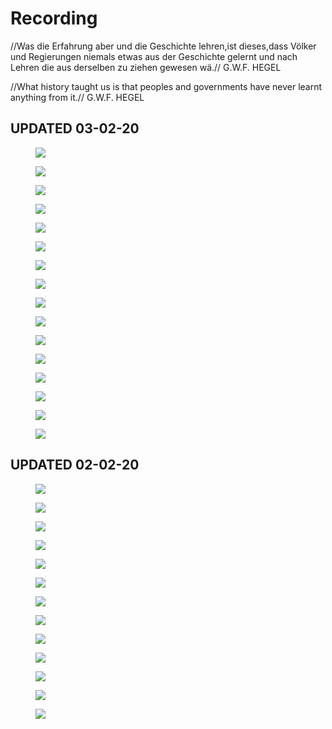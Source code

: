 # Recording

//Was die Erfahrung aber und die Geschichte lehren,ist dieses,dass Völker und Regierungen niemals etwas aus der Geschichte gelernt und nach Lehren die aus derselben zu ziehen gewesen wä.//
G.W.F. HEGEL

//What history taught us is that peoples and governments have never learnt anything from it.//
G.W.F. HEGEL

UPDATED 03-02-20
----

<figure>
<a><img src="{{site.url}}/img/QQ截图20200203234305.png"></a>
</figure>

<figure>
<a><img src="{{site.url}}/img/IMG_3074(20200203-225109).JPG"></a>
</figure>

<figure>
<a><img src="{{site.url}}/img/IMG_3069(20200203-222605).JPG"></a>
</figure>

<figure>
<a><img src="{{site.url}}/img/IMG_3068(20200203-222601).JPG"></a>
</figure>

<figure>
<a><img src="{{site.url}}/img/IMG_3067(20200203-222552).JPG"></a>
</figure>

<figure>
<a><img src="{{site.url}}/img/IMG_3042.JPG"></a>
</figure>

<figure>
<a><img src="{{site.url}}/img/IMG_3073.JPG"></a>
</figure>

<figure>
<a><img src="{{site.url}}/img/IMG_3072.PNG"></a>
</figure>

<figure>
<a><img src="{{site.url}}/img/IMG_3064.PNG"></a>
</figure>

<figure>
<a><img src="{{site.url}}/img/IMG_3048.JPG"></a>
</figure>

<figure>
<a><img src="{{site.url}}/img/IMG_3049.jpg"></a>
</figure>

<figure>
<a><img src="{{site.url}}/img/IMG_3057.PNG"></a>
</figure>

<figure>
<a><img src="{{site.url}}/img/IMG_3043.JPG"></a>
</figure>

<figure>
<a><img src="{{site.url}}/img/IMG_3045.JPG"></a>
</figure>

<figure>
<a><img src="{{site.url}}/img/IMG_3046.PNG"></a>
</figure>

<figure>
<a><img src="{{site.url}}/img/IMG_3071.JPG"></a>
</figure>


UPDATED 02-02-20
--

<figure>
<a><img src="{{site.url}}/img/365F471B5B3CF602B801BDEFAF6112C1.png"></a>
</figure>

<figure>
<a><img src="{{site.url}}/img/QQ图片20200202162908.jpg"></a>
</figure>

<figure>
<a><img src="{{site.url}}/img/QQ图片20200202162911.jpg"></a>
</figure>

<figure>
<a><img src="{{site.url}}/img/QQ图片20200202162905.jpg"></a>
</figure>

<figure>
<a><img src="{{site.url}}/img/QQ图片20200202162914.png"></a>
</figure>

<figure>
<a><img src="{{site.url}}/img/QQ图片20200202162917.png"></a>
</figure>

<figure>
<a><img src="{{site.url}}/img/QQ图片20200202162937.jpg"></a>
</figure>

<figure>
<a><img src="{{site.url}}/img/QQ图片20200202162919.jpg"></a>
</figure>

<figure>
<a><img src="{{site.url}}/img/QQ图片20200202162922.jpg"></a>
</figure>

<figure>
<a><img src="{{site.url}}/img/QQ图片20200202162924.jpg"></a>
</figure>

<figure>
<a><img src="{{site.url}}/img/QQ图片20200202162926.jpg"></a>
</figure>

<figure>
<a><img src="{{site.url}}/img/QQ图片20200202162928.jpg"></a>
</figure>

<figure>
<a><img src="{{site.url}}/img/QQ图片20200202162939.jpg"></a>
</figure>
